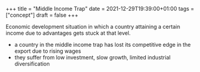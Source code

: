 +++
title = "Middle Income Trap"
date = 2021-12-29T19:39:00+01:00
tags = ["concept"]
draft = false
+++

Economic development situation in which a country attaining a certain income due to advantages gets stuck at that level.

-   a country in the middle income trap has lost its competitive edge in the export due to rising wages
-   they suffer from low investment, slow growth, limited industrial diversification
